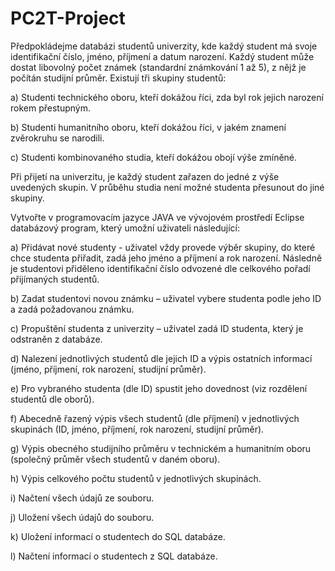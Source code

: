# PC2T-Project
Předpokládejme databázi studentů univerzity, kde každý student má svoje identifikační číslo, jméno, příjmení a datum narození. Každý student může dostat libovolný počet známek (standardní
známkování 1 až 5), z nějž je počítán studijní průměr. Existují tři skupiny studentů:

a) Studenti technického oboru, kteří dokážou říci, zda byl rok jejich narození rokem přestupným.

b) Studenti humanitního oboru, kteří dokážou říci, v jakém znamení zvěrokruhu se narodili.

c) Studenti kombinovaného studia, kteří dokážou obojí výše zmíněné.

Při přijetí na univerzitu, je každý student zařazen do jedné z výše uvedených skupin. V průběhu studia není možné studenta přesunout do jiné skupiny. 

Vytvořte v programovacím jazyce JAVA ve vývojovém prostředí Eclipse databázový program, který
umožní uživateli následující:

a) Přidávat nové studenty - uživatel vždy provede výběr skupiny, do které chce studenta přiřadit, zadá jeho jméno a příjmení a rok narození. Následně je studentovi přiděleno identifikační číslo odvozené dle celkového pořadí přijímaných studentů.

b) Zadat studentovi novou známku – uživatel vybere studenta podle jeho ID a zadá požadovanou
známku.

c) Propuštění studenta z univerzity – uživatel zadá ID studenta, který je odstraněn z databáze.

d) Nalezení jednotlivých studentů dle jejich ID a výpis ostatních informací (jméno, příjmení, rok narození, studijní průměr).

e) Pro vybraného studenta (dle ID) spustit jeho dovednost (viz rozdělení studentů dle oborů).

f) Abecedně řazený výpis všech studentů (dle příjmení) v jednotlivých skupinách (ID, jméno, příjmení, rok narození, studijní průměr).

g) Výpis obecného studijního průměru v technickém a humanitním oboru (společný průměr všech
studentů v daném oboru).

h) Výpis celkového počtu studentů v jednotlivých skupinách.

i) Načtení všech údajů ze souboru.

j) Uložení všech údajů do souboru.

k) Uložení informací o studentech do SQL databáze.

l) Načtení informací o studentech z SQL databáze.

